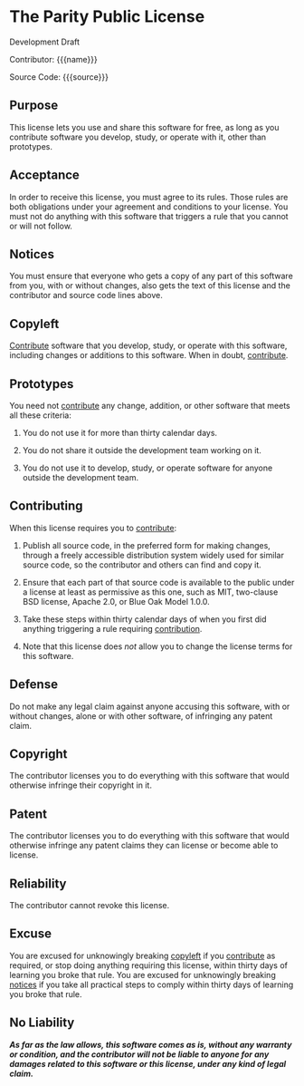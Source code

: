 # The Parity Public License

Development Draft

Contributor: {{{name}}}

Source Code: {{{source}}}

## Purpose

This license lets you use and share this software for free, as long as you contribute software you develop, study, or operate with it, other than prototypes.

## Acceptance

In order to receive this license, you must agree to its rules.  Those rules are both obligations under your agreement and conditions to your license.  You must not do anything with this software that triggers a rule that you cannot or will not follow.

## Notices

You must ensure that everyone who gets a copy of any part of this software from you, with or without changes, also gets the text of this license and the contributor and source code lines above.

## Copyleft

[Contribute](#contributing) software that you develop, study, or operate with this software, including changes or additions to this software.  When in doubt, [contribute](#contributing).

## Prototypes

You need not [contribute](#contributing) any change, addition, or other software that meets all these criteria:

1.  You do not use it for more than thirty calendar days.

2.  You do not share it outside the development team working on it.

3.  You do not use it to develop, study, or operate software for anyone outside the development team.

## Contributing

When this license requires you to [contribute](#contributing):

1.  Publish all source code, in the preferred form for making changes, through a freely accessible distribution system widely used for similar source code, so the contributor and others can find and copy it.

2.  Ensure that each part of that source code is available to the public under a license at least as permissive as this one, such as MIT, two-clause BSD license, Apache 2.0, or Blue Oak Model 1.0.0.

3.  Take these steps within thirty calendar days of when you first did anything triggering a rule requiring [contribution](#contributing).

4.  Note that this license does _not_ allow you to change the license terms for this software.

## Defense

Do not make any legal claim against anyone accusing this software, with or without changes, alone or with other software, of infringing any patent claim.

## Copyright

The contributor licenses you to do everything with this software that would otherwise infringe their copyright in it.

## Patent

The contributor licenses you to do everything with this software that would otherwise infringe any patent claims they can license or become able to license.

## Reliability

The contributor cannot revoke this license.

## Excuse

You are excused for unknowingly breaking [copyleft](#copyleft) if you [contribute](#contributing) as required, or stop doing anything requiring this license, within thirty days of learning you broke that rule.  You are excused for unknowingly breaking [notices](#notices) if you take all practical steps to comply within thirty days of learning you broke that rule.

## No Liability

***As far as the law allows, this software comes as is, without any warranty or condition, and the contributor will not be liable to anyone for any damages related to this software or this license, under any kind of legal claim.***
